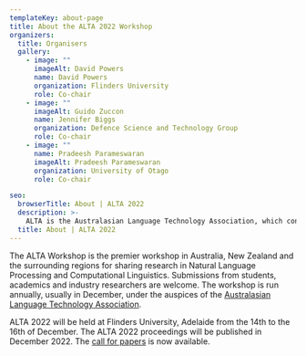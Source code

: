 ```yaml
---
templateKey: about-page
title: About the ALTA 2022 Workshop
organizers:
  title: Organisers
  gallery:
    - image: ""
      imageAlt: David Powers
      name: David Powers
      organization: Flinders University
      role: Co-chair
    - image: ""
      imageAlt: Guido Zuccon
      name: Jennifer Biggs
      organization: Defence Science and Technology Group
      role: Co-chair
    - image: ""
      name: Pradeesh Parameswaran
      imageAlt: Pradeesh Parameswaran
      organization: University of Otago
      role: Co-chair

seo:
  browserTitle: About | ALTA 2022
  description: >-
    ALTA is the Australasian Language Technology Association, which connects NLP researchers around Australia and New Zealand. One of the primary purposes of ALTA is organising the ALTA Workshop – the premier workshop in Australasia for sharing research in Natural Language Processing and Computational Linguistics. Submissions from students, academics and industry researchers are welcome.
  title: About | ALTA 2022
---
```

The ALTA Workshop is the premier workshop in Australia, New Zealand and the surrounding regions for sharing research in Natural Language Processing and Computational Linguistics. Submissions from students, academics and industry researchers are welcome. The workshop is run annually, usually in December, under the auspices of the [Australasian Language Technology Association](https://www.alta.asn.au).

ALTA 2022 will be held at Flinders University, Adelaide from the 14th to the 16th of December. The ALTA 2022 proceedings will be published in December 2022. The [call for papers](/call-for-papers) is now available.

<!-- The workshop of ALTA 2021 is likely to be held in-person with a virtual option, from the 14th to the 15th of December 2021, Australia while ALTA 2021 proceedings will be published in December 2021. The [call for papers](/call-for-papers) is now available. -->
